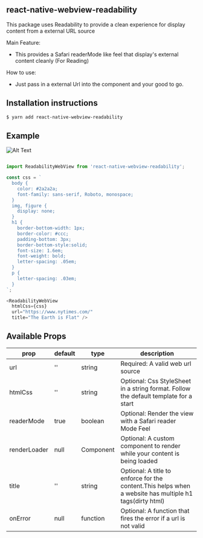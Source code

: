 ## react-native-webview-readability

This package uses Readability to provide a clean experience for display content from a external URL source

Main Feature:

- This provides a Safari readerMode like feel that display's external content cleanly (For Reading)

How to use:

- Just pass in a external Url into the component and your good to go.

## Installation instructions

```bash
$ yarn add react-native-webview-readability
```
## Example

![Alt Text](https://i.imgur.com/WeROrao.gif)

```typescript

import ReadabilityWebView from 'react-native-webview-readability';

const css = `
  body {
    color: #2a2a2a;
    font-family: sans-serif, Roboto, monospace;
  }
  img, figure {
    display: none;
  }
  h1 {
    border-bottom-width: 1px;
    border-color: #ccc;
    padding-bottom: 3px;
    border-bottom-style:solid;
    font-size: 1.6em;
    font-weight: bold;
    letter-spacing: .05em;
  }
  p {
    letter-spacing: .03em;
  }
`;

<ReadabilityWebView
  htmlCss={css}
  url="https://www.nytimes.com/"
  title="The Earth is Flat" />
```

## Available Props

| prop              | default                  | type          | description                                                                                             |
| ----------------- | ------------------------ | ------------- | ------------------------------------------------------------------------------------------------------- |
| url               | ''                       | string        | Required: A valid web url source                                                                        |
| htmlCss           | ''                       | string        | Optional: Css StyleSheet in a string format. Follow the default template for a start                    |
| readerMode        | true                     | boolean       | Optional: Render the view with a Safari reader Mode Feel                                                |
| renderLoader      | null                     | Component     | Optional: A custom component to render while your content is being loaded                               |
| title             | ''                       | string        | Optional: A title to enforce for the content.This helps when a website has multiple h1 tags(dirty html) |
| onError           | null                     | function      | Optional: A function that fires the error if a url is not valid                                         |
